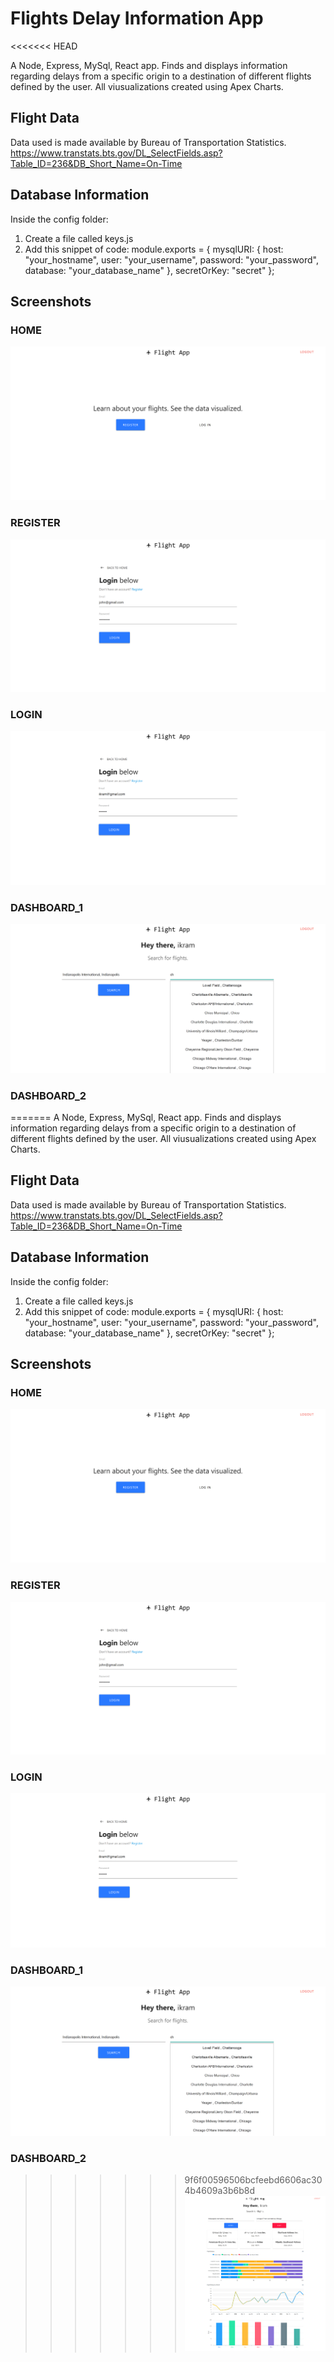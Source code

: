 # Flights Delay Information App
<<<<<<< HEAD

A Node, Express, MySql, React app. Finds and displays information regarding delays from a specific origin to a destination of different flights defined by the user. All viusualizations created using Apex Charts.

## Flight Data

Data used is made available by Bureau of Transportation Statistics. https://www.transtats.bts.gov/DL_SelectFields.asp?Table_ID=236&DB_Short_Name=On-Time

## Database Information

Inside the config folder:

1. Create a file called keys.js
2. Add this snippet of code:
   module.exports = {
   mysqlURI: {
   host: "your_hostname",
   user: "your_username",
   password: "your_password",
   database: "your_database_name"
   },
   secretOrKey: "secret"
   };

## Screenshots

### HOME

![](screenshots/home_flight_app.png)

### REGISTER

![](screenshots/register_flight_app.png)

### LOGIN

![](screenshots/login_flight_app.png)

### DASHBOARD_1

![](screenshots/dash_1_flight_app.png)

### DASHBOARD_2

=======
A Node, Express, MySql, React app. Finds and displays information regarding delays from a specific origin to a destination of different flights defined by the user. All viusualizations created using Apex Charts.

## Flight Data
Data used is made available by Bureau of Transportation Statistics. https://www.transtats.bts.gov/DL_SelectFields.asp?Table_ID=236&DB_Short_Name=On-Time

## Database Information
Inside the config folder:
1. Create a file called keys.js
2. Add this snippet of code:
module.exports = {
  mysqlURI: {
    host: "your_hostname",
    user: "your_username",
    password: "your_password",
    database: "your_database_name"
  },
  secretOrKey: "secret"
};


## Screenshots
### HOME
![](screenshots/home_flight_app.png)
### REGISTER
![](screenshots/register_flight_app.png)
### LOGIN
![](screenshots/login_flight_app.png)
### DASHBOARD_1
![](screenshots/dash_1_flight_app.png)
### DASHBOARD_2
>>>>>>> 9f6f00596506bcfeebd6606ac304b4609a3b6b8d
![](screenshots/dash_2_flight_app.png)
